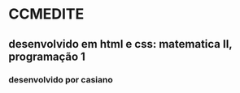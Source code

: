 # CCMEDITE 
## desenvolvido em html e css: matematica II, programação 1
### desenvolvido por casiano 
